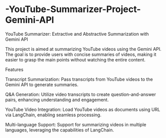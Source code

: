 # -YouTube-Summarizer-Project-Gemini-API
YouTube Summarizer: Extractive and Abstractive Summarization with Gemini API


This project is aimed at summarizing YouTube videos using the Gemini API. The goal is to provide users with concise summaries of videos, making it easier to grasp the main points without watching the entire content.

Features

Transcript Summarization: Pass transcripts from YouTube videos to the Gemini API to generate summaries.

Q&A Generation: Utilize video transcripts to create question-and-answer pairs, enhancing understanding and engagement.

YouTube Video Integration: Load YouTube videos as documents using URL via LangChain, enabling seamless processing.

Multi-language Support: Support for summarizing videos in multiple languages, leveraging the capabilities of LangChain.
